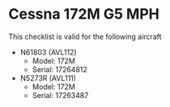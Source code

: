 # Cessna 172M G5 MPH

This checklist is valid for the following aircraft

* N61803 (AVL112)
  * Model: 172M
  * Serial: 17264812
* N5273R (AVL111)
  * Model: 172M
  * Serial: 17263487